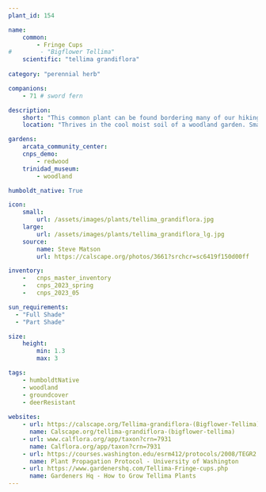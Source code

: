 ```yaml
---
plant_id: 154 

name: 
    common:
        - Fringe Cups 
#        - "Bigflower Tellima" 
    scientific: "tellima grandiflora" 
 
category: "perennial herb"

companions: 
    - 71 # sword fern

description:
    short: "This common plant can be found bordering many of our hiking trails through redwood forest. In May, they begin sending up delicate reddish flowers on tall, slender stems. We find them happily in yards often among the company of ferns or in the cooler soil along the north side of a house."
    location: "Thrives in the cool moist soil of a woodland garden. Small flowers extend on tall, slender stems. Will grow in full to partial shade."

gardens:
    arcata_community_center:
    cnps_demo:
        - redwood
    trinidad_museum:
        - woodland

humboldt_native: True

icon: 
    small: 
        url: /assets/images/plants/tellima_grandiflora.jpg 
    large: 
        url: /assets/images/plants/tellima_grandiflora_lg.jpg 
    source: 
        name: Steve Matson 
        url: https://calscape.org/photos/3661?srchcr=sc6419f150d00ff

inventory: 
    -   cnps_master_inventory
    -   cnps_2023_spring
    -   cnps_2023_05

sun_requirements:
  - "Full Shade"
  - "Part Shade"

size:
    height: 
        min: 1.3 
        max: 3

tags:
    - humboldtNative
    - woodland
    - groundcover
    - deerResistant
 
websites: 
    - url: https://calscape.org/Tellima-grandiflora-(Bigflower-Tellima) 
      name: Calscape.org/tellima-grandiflora-(bigflower-tellima)
    - url: www.calflora.org/app/taxon?crn=7931
      name: Calflora.org/app/taxon?crn=7931
    - url: https://courses.washington.edu/esrm412/protocols/2008/TEGR2.pdf
      name: Plant Propagation Protocol - University of Washington
    - url: https://www.gardenershq.com/Tellima-Fringe-cups.php
      name: Gardeners Hq - How to Grow Tellima Plants
---
```

